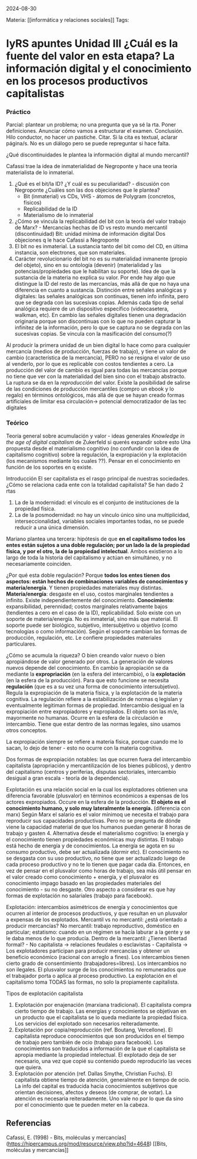 
2024-08-30

Materia: [[informática y relaciones sociales]]
Tags: 

# IyRS apuntes Unidad III ¿Cuál es la fuente del valor en esta etapa? La información digital y el conocimiento en los procesos productivos capitalistas

### Práctico
Parcial: plantear un problema; no una pregunta que ya sé la rta. Poner definiciones. Anunciar cómo vamos a estructurar el examen. Conclusión. Hilo conductor, no hacer un pastiche. Citar. Si la cita es textual, aclarar página/s. No es un diálogo pero se puede repreguntar si hace falta.

¿Qué discontinuidades le plantea la información digital al mundo mercantil?

Cafassi trae la idea de inmaterialidad de Negroponte y hace una teoría materialista de lo inmaterial.

1. ¿Qué es el bit/la ID? ¿Y cuál es su peculiaridad? - discusión con Negroponte ¿Cuáles son las dos objeciones que le plantea?
	- Bit (inmaterial) vs CDs, VHS - átomos de Polygram (concretos, físicos)
	- Replicabilidad de la ID
	- Materialismo de lo inmaterial
1. ¿Cómo se vincula la replicabilidad del bit con la teoría del valor trabajo de Marx?
		- Mercancías hechas de ID vs resto mundo mercantil (discontinuidad)
Bit: unidad mínima de información digital
Dos objeciones q le hace Cafassi a Negroponte
1. El bit no es inmaterial. La sustancia tanto del bit como del CD, en última instancia, son electrones, que son materiales.
2. Carácter revolucionario del bit no es su materialidad inmanente (propio del objeto), sino en su ontología (devenir) (materialidad y las potencias/propiedades que le habilitan su soporte). Idea de que la sustancia de la materia no explica su valor. Por ende hay algo que distingue la ID del resto de las mercancías, más allá de que no haya una diferencia en cuanto a sustancia.
Distinción entre señales analógicas y digitales: las señales analógicas son continuas, tienen info infinita, pero que se degrada con las sucesivas copias. Además cada tipo de señal analógica requiere de un dispositivo específico (videocasetera, walkman, etc). En cambio las señales digitales tienen una degradación originaria porque son discontinuas con lo que no pueden capturar la infinitez de la información, pero lo que se captura no se degrada con las sucesivas copias. Se vincula con la masificación del consumo(?) 

Al producir la primera unidad de un bien digital lo hace como para cualquier mercancía (medios de producción, fuerzas de trabajo), y tiene un valor de cambio (característica de la mercancía), PERO no se resigna el valor de uso al venderlo, por lo que es replicable con costos tendientes a cero.
La producción del valor de cambio es igual para todas las mercancías porque no tiene que ver con la materialidad del bien sino con el trabajo abstracto. La ruptura se da en la *reproducción* del valor. Existe la posibilidad de salirse de las condiciones de producción mercantiles (compro un ebook y lo regalo) en términos ontológicos, más allá de que se hayan creado formas artificiales de limitar esa circulación-> potencial democratizador de las tec digitales

### Teórico

Teoría general sobre acumulación y valor - ideas generales
*Knowledge in the age of digital capitalism* de Zukerfeld si querés expandir sobre esto
Una propuesta desde el materialismo cognitivo (no confundir con la idea de capitalismo cognitivo) sobre la regulación, la expropiación y la explotación (los mecanismos mediante los cuales ??).
Pensar en el conocimiento en función de los soportes en q existe.

Introducción
El ser capitalista es el rasgo principal de nuestras sociedades. ¿Cómo se relaciona cada ente con la totalidad capitalista? Se han dado 2 rtas
1. La de la modernidad: el vínculo es el conjunto de instituciones de la propiedad física.
2. La de la posmodernidad: no hay un vínculo único sino una multiplicidad, interseccionalidad, variables sociales importantes todas, no se puede reducir a una única dimensión.

Mariano plantea una tercera: hipótesis de que **en el capitalismo todos los entes están sujetos a una doble regulación; por un lado la de la propiedad física, y por el otro, la de la propiedad intelectual**.
Ambos existieron a lo largo de toda la historia del capitalismo y actúan en simultáneo, y no necesariamente coinciden.

¿Por qué esta doble regulación? Porque **todos los entes tienen dos aspectos: están hechos de combinaciones variables de conocimientos y materia/energía**. Y tienen propiedades materiales muy distintas.
**Materia/energía**: desgaste en el uso, costos marginales tendientes a infinito. Existe independientemente del conocimiento.
**Conocimiento**: expansibilidad, perennidad; costos marginales relativamente bajos (tendientes a cero en el caso de la ID), replicabilidad. Solo existe con un soporte de materia/energía. No es inmaterial, sino más que material. El soporte puede ser biológico, subjetivo, intersubjetivo u objetivo (como tecnologías o como información). Según el soporte cambian las formas de producción, regulación, etc. Le confiere propiedades materiales particulares.

¿Cómo se acumula la riqueza? O bien creando valor nuevo o bien apropiándose de valor generado por otros. La generación de valores nuevos depende del conocimiento.
En cambio la apropiación se da mediante la **expropriación** (en la esfera del intercambio), o la **explotación** (en la esfera de la producción). Para que esto funcione se necesita **regulación** (que es a su vez una forma de conocimiento intersubjetivo). Regula la expropiación de la materia física, y la explotación de la materia cognitiva.
La regulación refiere a la estabilización de normas q legislan y eventualmente legitiman formas de propiedad.
Intercambio desigual en la expropiación entre expropiadores y expropiados. El objeto son las m/e, mayormente no humanas. Ocurre en la esfera de la circulación e intercambio. Tiene que estar dentro de las normas legales, sino usamos otros conceptos.

La expropiación siempre se refiere a materia física, porque cuando me lo sacan, lo dejo de tener - esto no ocurre con la materia cognitiva.

Dos formas de expropiación notables: las que ocurren fuera del intercambio capitalista (apropriación y mercantilización de los bienes públicos), y dentro del capitalismo (centros y periferias, disputas sectoriales, intercambio desigual a gran escala - teoría de la dependencia).

Explotación es una relación social en la cual los explotadores obtienen una diferencia favorable (plusvalor) en términos económicos a expensas de los actores expropiados. Occure en la esfera de la producción. **El objeto es el conocimiento humano, y solo muy lateralmente la energía.** (diferencia con marx)
Según Marx el salario es el valor mínimoq ue necesita el trabajo para reproducir sus capacidades productivas. Pero no se pregunta de dónde viene la capacidad material de que los humanos puedan generar 8 horas de trabajo y gasten 4.
Alternativa desde el materialismo cognitivo: la energía y el conocimiento tienen propiedades económicas muy distintas. El trabajo está hecho de energía y de conocimientos. La energía se agota en su consumo productivo, debe ser actualizada (dormir etc). El conocimiento no se desgasta con su uso productivo, no tiene que ser actualizado luego de cada proceso productivo y no te lo tienen que pagar cada día. 
Entonces, en vez de pensar en el plusvalor como horas de trabajo, sea más útil pensar en el valor creado como conocimiento + energía, y el plusvalor es conocimiento impago basado en las propiedades materiales del conocimiento - su no desgaste.
Otro aspecto a considerar es que hay formas de explotación no salariales (trabajo para facebook).

Explotación: intercambios asimétricos de energía y conocimientos que ocurren al interior de procesos productivos, y que resultan en un plusvalor a expensas de los explotados.
Mercantil vs no mercantil: ¿está orientado a producir mercancías? No mercantil: trabajo reproductivo, doméstico en particular; estatismo: cuando en un régimen se hacía laburar a la gente y se le daba menos de lo que producía. 
Dentro de la mercantil: ¿Tienen libertad formal? 
	- No capitalista -> relaciones feudales o esclavistas
	- Capitalista -> Los explotadores participan para producir mercancías y obtener un beneficio económico (racional con arreglo a fines). Los intercambios tienen cierto grado de consentimiento (trabajadores=libres). Los intercambios no son ilegales. El plusvalor surge de los conocimientos no remunerados que el trabajador porta o aplica al proceso productivo.
La explotación en el capitalismo toma TODAS las formas, no solo la propiamente capitalista.

Tipos de explotación capitalista
1. Explotación por enajenación (marxiana tradicional). El capitalista compra cierto tiempo de trabajo. Las energías y conocimientos se objetivan en un producto que el capitalista se lo queda mediante la propiedad física. Los servicios del explotado son necesarios reiteradamente.
2. Explotación por copia/reproducción (ref. Boutang, Vercellone). El capitalista reproduce conocimientos que son producidos en el tiempo de trabajo pero también de ocio (trabajo para facebook). Los conocimientos son traducidos a información de la que el capitalista se apropia mediante la propiedad intelectual. El explotado deja de ser necesario, una vez que copié su contenido puedo reproducirlo las veces que quiera.
3. Explotación por atención (ref. Dallas Smythe, Christian Fuchs). El capitalista obtiene tiempo de atención, generalmente en tiempo de ocio. La info del capital es traducida hacia conocimientos subjetivos que orientan decisiones, afectos y deseos (de comprar, de votar). La atención es necesaria reiteradamente. Uno vale no por lo que da sino por el conocimiento que te pueden meter en la cabeza.
## Referencias

Cafassi, E. (1998) - Bits, moléculas y mercancías](https://hipercampus.org/mod/resource/view.php?id=4648)
[[Bits, moléculas y mercancías]]